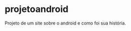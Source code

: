 # projetoandroid
 Projeto de um site sobre o android e como foi sua história.

<a href="#projetoandroid">